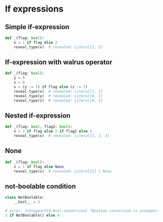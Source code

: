 # If expressions

## Simple if-expression

```py
def _(flag: bool):
    x = 1 if flag else 2
    reveal_type(x)  # revealed: Literal[1, 2]
```

## If-expression with walrus operator

```py
def _(flag: bool):
    y = 0
    z = 0
    x = (y := 1) if flag else (z := 2)
    reveal_type(x)  # revealed: Literal[1, 2]
    reveal_type(y)  # revealed: Literal[0, 1]
    reveal_type(z)  # revealed: Literal[0, 2]
```

## Nested if-expression

```py
def _(flag: bool, flag2: bool):
    x = 1 if flag else 2 if flag2 else 3
    reveal_type(x)  # revealed: Literal[1, 2, 3]
```

## None

```py
def _(flag: bool):
    x = 1 if flag else None
    reveal_type(x)  # revealed: Literal[1] | None
```

## not-boolable condition

```py
class NotBoolable:
    __bool__ = 3

# error: [unsupported-bool-conversion] "Boolean conversion is unsupported for type `NotBoolable`; it incorrectly implements `__bool__`"
3 if NotBoolable() else 4
```
